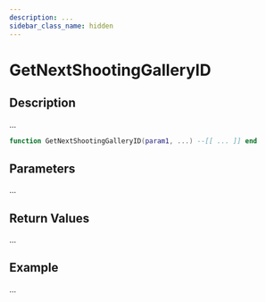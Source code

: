 ```yaml
---
description: ...
sidebar_class_name: hidden
---
```


# GetNextShootingGalleryID

## Description

...

```lua
function GetNextShootingGalleryID(param1, ...) --[[ ... ]] end
```

## Parameters

...

## Return Values

...

## Example

...

